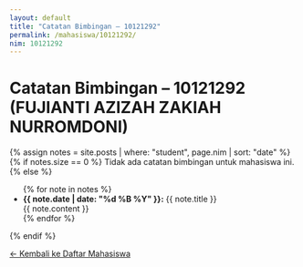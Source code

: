 ```yaml
---
layout: default
title: "Catatan Bimbingan – 10121292"
permalink: /mahasiswa/10121292/
nim: 10121292
---
```


# Catatan Bimbingan – 10121292 (FUJIANTI AZIZAH ZAKIAH NURROMDONI)

{% assign notes = site.posts | where: "student", page.nim | sort: "date" %}
{% if notes.size == 0 %}
Tidak ada catatan bimbingan untuk mahasiswa ini.
{% else %}
<ul>
  {% for note in notes %}
  <li>
    <strong>{{ note.date | date: "%d %B %Y" }}:</strong> {{ note.title }}  
    <div>{{ note.content }}</div>
  </li>
  {% endfor %}
</ul>
{% endif %}

[← Kembali ke Daftar Mahasiswa](/skripsi/mahasiswa/)
